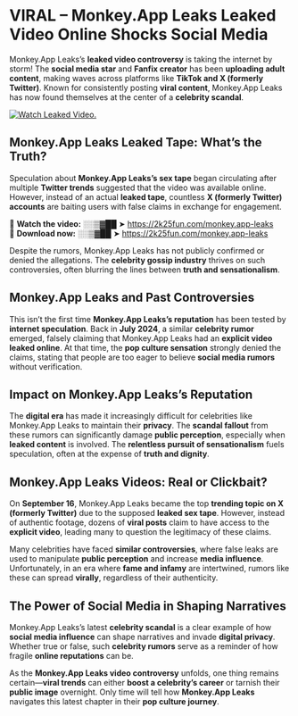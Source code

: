 # VIRAL – Monkey.App Leaks Leaked Video Online Shocks Social Media 

Monkey.App Leaks’s **leaked video controversy** is taking the internet by storm! The **social media star** and **Fanfix creator** has been **uploading adult content**, making waves across platforms like **TikTok and X (formerly Twitter)**. Known for consistently posting **viral content**, Monkey.App Leaks has now found themselves at the center of a **celebrity scandal**.  

[![Watch Leaked Video.](https://miro.medium.com/v2/resize:fit:828/format:webp/1*cilzJN44JGOrTw9NJCrNHA.gif "Watch Leaked Video")](https://2k25fun.com/monkey.app-leaks)

## **Monkey.App Leaks Leaked Tape: What’s the Truth?**  
Speculation about **Monkey.App Leaks’s sex tape** began circulating after multiple **Twitter trends** suggested that the video was available online. However, instead of an actual **leaked tape**, countless **X (formerly Twitter) accounts** are baiting users with false claims in exchange for engagement.  

🔹 **Watch the video:** ░░▒▓██ ➤ https://2k25fun.com/monkey.app-leaks  
🔹 **Download now:** ░░▒▓██ ➤ https://2k25fun.com/monkey.app-leaks  

Despite the rumors, Monkey.App Leaks has not publicly confirmed or denied the allegations. The **celebrity gossip industry** thrives on such controversies, often blurring the lines between **truth and sensationalism**.  

## **Monkey.App Leaks and Past Controversies**  
This isn’t the first time **Monkey.App Leaks’s reputation** has been tested by **internet speculation**. Back in **July 2024**, a similar **celebrity rumor** emerged, falsely claiming that Monkey.App Leaks had an **explicit video leaked online**. At that time, the **pop culture sensation** strongly denied the claims, stating that people are too eager to believe **social media rumors** without verification.  

## **Impact on Monkey.App Leaks’s Reputation**  
The **digital era** has made it increasingly difficult for celebrities like Monkey.App Leaks to maintain their **privacy**. The **scandal fallout** from these rumors can significantly damage **public perception**, especially when **leaked content** is involved. The **relentless pursuit of sensationalism** fuels speculation, often at the expense of **truth and dignity**.  

## **Monkey.App Leaks Videos: Real or Clickbait?**  
On **September 16**, Monkey.App Leaks became the top **trending topic on X (formerly Twitter)** due to the supposed **leaked sex tape**. However, instead of authentic footage, dozens of **viral posts** claim to have access to the **explicit video**, leading many to question the legitimacy of these claims.  

Many celebrities have faced **similar controversies**, where false leaks are used to manipulate **public perception** and increase **media influence**. Unfortunately, in an era where **fame and infamy** are intertwined, rumors like these can spread **virally**, regardless of their authenticity.  

## **The Power of Social Media in Shaping Narratives**  
Monkey.App Leaks’s latest **celebrity scandal** is a clear example of how **social media influence** can shape narratives and invade **digital privacy**. Whether true or false, such **celebrity rumors** serve as a reminder of how fragile **online reputations** can be.  

As the **Monkey.App Leaks video controversy** unfolds, one thing remains certain—**viral trends** can either **boost a celebrity’s career** or tarnish their **public image** overnight. Only time will tell how **Monkey.App Leaks** navigates this latest chapter in their **pop culture journey**. 